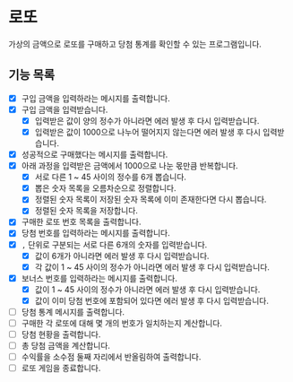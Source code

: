 # 로또

가상의 금액으로 로또를 구매하고 당첨 통계를 확인할 수 있는 프로그램입니다.

## 기능 목록

- [x] 구입 금액을 입력하라는 메시지를 출력합니다.
- [x] 구입 금액을 입력받습니다.
  - [x] 입력받은 값이 양의 정수가 아니라면 에러 발생 후 다시 입력받습니다.
  - [x] 입력받은 값이 1000으로 나누어 떨어지지 않는다면 에러 발생 후 다시 입력받습니다.
- [x] 성공적으로 구매했다는 메시지를 출력합니다.
- [x] 아래 과정을 입력받은 금액에서 1000으로 나눈 몫만큼 반복합니다.
  - [x] 서로 다른 1 ~ 45 사이의 정수를 6개 뽑습니다.
  - [x] 뽑은 숫자 목록을 오름차순으로 정렬합니다.
  - [x] 정렬된 숫자 목록이 저장된 숫자 목록에 이미 존재한다면 다시 뽑습니다.
  - [x] 정렬된 숫자 목록을 저장합니다.
- [x] 구매한 로또 번호 목록을 출력합니다.
- [x] 당첨 번호를 입력하라는 메시지를 출력합니다.
- [x] `,` 단위로 구분되는 서로 다른 6개의 숫자를 입력받습니다.
  - [x] 값이 6개가 아니라면 에러 발생 후 다시 입력받습니다.
  - [x] 각 값이 1 ~ 45 사이의 정수가 아니라면 에러 발생 후 다시 입력받습니다.
- [x] 보너스 번호를 입력하라는 메시지를 출력합니다.
  - [x] 값이 1 ~ 45 사이의 정수가 아니라면 에러 발생 후 다시 입력받습니다.
  - [x] 값이 이미 당첨 번호에 포함되어 있다면 에러 발생 후 다시 입력받습니다.
- [ ] 당첨 통계 메시지를 출력합니다.
- [ ] 구매한 각 로또에 대해 몇 개의 번호가 일치하는지 계산합니다.
- [ ] 당첨 현황을 출력합니다.
- [ ] 총 당첨 금액을 계산합니다.
- [ ] 수익률을 소수점 둘째 자리에서 반올림하여 출력합니다.
- [ ] 로또 게임을 종료합니다.
